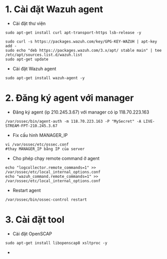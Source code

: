 # 1. Cài đặt Wazuh agent

* Cài đặt thư viện

```
sudo apt-get install curl apt-transport-https lsb-release -y

sudo curl -s https://packages.wazuh.com/key/GPG-KEY-WAZUH | apt-key add -
sudo echo "deb https://packages.wazuh.com/3.x/apt/ stable main" | tee /etc/apt/sources.list.d/wazuh.list
sudo apt-get update
```

* Cài đặt Wazuh agent

```
sudo apt-get install wazuh-agent -y
```

# 2. Đăng ký agent với manager

* Đăng ký agent \(ip 210.245.3.67\) với manager có ip 118.70.223.163

```
/var/ossec/bin/agent-auth -m 118.70.223.163 -P "MySecret" -A LIVE-STREAM-FPT-210.245.3.67
```

* Fix cấu hình MANAGER\_IP 

```
vi /var/ossec/etc/ossec.conf
#thay MANAGER_IP bằng IP của server
```

* Cho phép chạy remote command ở agent

```
echo "logcollector.remote_commands=1" >> /var/ossec/etc/local_internal_options.conf
echo "wazuh_command.remote_commands=1" >> /var/ossec/etc/local_internal_options.conf
```

* Restart agent

```
/var/ossec/bin/ossec-control restart
```

# 3. Cài đặt tool

* Cài đặt OpenSCAP

```
sudo apt-get install libopenscap8 xsltproc -y
```

* 


